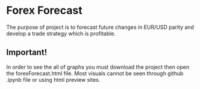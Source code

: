 # Forex Forecast
The purpose of project is to forecast future changes in EUR/USD parity and develop a trade strategy which is profitable.

## Important!
In order to see the all of graphs you must download the project then open the forexForecast.html file. Most visuals cannot be seen through github .ipynb file or using html preview sites.

